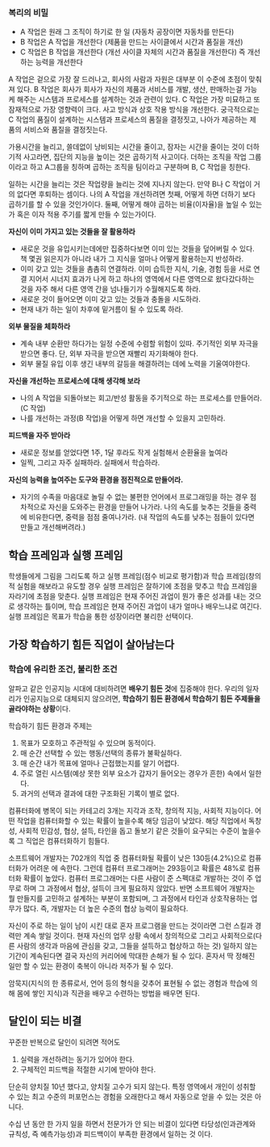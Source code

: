 ### 복리의 비밀

- A 작업은 원래 그 조직이 하기로 한 일 (자동차 공장이면 자동차를 만든다)
- B 작업은 A 작업을 개선한다 (제품을 만드는 사이클에서 시간과 품질을 개선)
- C 작업은 B 작업을 개선한다 (개선 사이클 자체의 시간과 품질을 개선한다) 즉 개선하는 능력을 개선한다

A 작업은 겉으로 가장 잘 드러나고, 회사의 사람과 자원은 대부분 이 수준에 초점이 맞춰져 있다.
B 작업은 회사가 회사가 자신의 제품과 서비스를 개발, 생산, 판매하는걸 가능케 해주는 시스템과 프로세스를 설계하는 것과 관련이 있다.
C 작업은 가장 미묘하고 또 잠재적으로 가장 영향력이 크다. 사고 방식과 상호 작용 방식을 개선한다. 궁극적으로는 C 작업의 품질이 설계하는 시스템과 프로세스의 품질을 결정짓고, 나아가 제공하는 제품의 서비스와 품질을 결정짓는다.

가용시간을 늘리고, 쓸데없이 낭비되는 시간을 줄이고, 잠자는 시간을 줄이는 것이 더하기적 사고라면,
집단의 지능을 높이는 것은 곱하기적 사고이다.
더하는 조직을 작업 그룹이라고 하고 A그룹을 칭하며 곱하는 조직을 팀이라고 구분하며 B, C 작업을 칭한다.

일하는 시간을 늘리는 것은 작업량을 늘리는 것에 지나지 않는다. 만약 B나 C 작업이 거의 없다면 후퇴하는 셈이다.
나의 A 작업을 개선하려면 첫째, 어떻게 하면 더하기 보다 곱하기를 할 수 있을 것인가이다. 둘째, 어떻게 해야 곱하는 비율(이자율)을 높일 수 있는가 혹은 이자 적용 주기를 짧게 만들 수 있는가이다.

**자신이 이미 가지고 있는 것들을 잘 활용하라**
- 새로운 것을 유입시키는데에만 집중하다보면 이미 있는 것들을 덮어버릴 수 있다. 책 몇권 읽은지가 아니라 내가 그 지식을 얼마나 어떻게 활용하는지 반성하라.
- 이미 갖고 있는 것들을 촘촘히 연결하라. 이미 습득한 지식, 기술, 경험 등을 서로 연결 지어서 시너지 효과가 나게 하고 하나의 영역에서 다른 영역으로 왔다갔다하는 것을 자주 해서 다른 영역 간을 넘나들기가 수월해지도록 하라.
- 새로운 것이 들어오면 이미 갖고 있는 것들과 충돌을 시도하라.
- 현재 내가 하는 일이 차후에 밑거름이 될 수 있도록 하라.

**외부 물질을 체화하라**
- 계속 내부 순환만 하다가는 일정 수준에 수렴할 위험이 있따. 주기적인 외부 자극을 받으면 좋다. 단, 외부 자극을 받으면 재빨리 자기화해야 한다.
- 외부 물질 유입 이후 생긴 내부의 갈등을 해결하려는 데에 노력을 기울여야한다.

**자신을 개선하는 프로세스에 대해 생각해 보라**
- 나의 A 작업을 되돌아보는 회고/반성 활동을 주기적으로 하는 프로세스를 만들어라. (C 작업)
- 나를 개선하는 과정(B 작업)을 어떻게 하면 개선할 수 있을지 고민하라.

**피드백을 자주 받아라**
- 새로운 정보를 얻었다면 1주, 1달 후라도 작게 실험해서 순환율을 높여라
- 일찍, 그리고 자주 실패하라. 실패에서 학습하라.

**자신의 능력을 높여주는 도구와 환경을 점진적으로 만들어라.**
- 자기의 수족을 마음대로 놀릴 수 없는 불편한 언어에서 프로그래밍을 하는 경우 점차적으로 자신을 도와주는 환경을 만들어 나가라. 나의 속도를 늦추는 것들을 중력에 비유한다면, 중력을 점점 줄여나가라. (내 작업의 속도를 낮추는 점들이 있다면 만들고 개선해버려라.)

## 학습 프레임과 실행 프레임

학생들에게 그림을 그리도록 하고 실행 프레임(점수 비교로 평가함)과 학습 프레임(창의적 실험을 해보라고 유도할 경우 실행 프레임은 잘하기에 초점을 맞추고 학습 프레임을 자라기에 초점을 맞춘다.
실행 프레임은 현재 주어진 과업이 뭔가 좋은 성과를 내는 것으로 생각하는 틀이며, 학습 프레임은 현재 주어진 과업이 내가 얼마나 배우느냐로 여긴다.
실행 프레임은 목표가 학습을 통한 성장이라면 불리한 선택이다.

## 가장 학습하기 힘든 직업이 살아남는다

### 학습에 유리한 조건, 불리한 조건

알파고 같은 인공지능 시대에 대비하려면 **배우기 힘든 것**에 집중해야 한다. 
우리의 일자리가 인공지능으로 대체되지 않으려면, **학습하기 힘든 환경에서 학습하기 힘든 주제들을 골라야하는 상황**이다.

학습하기 힘든 환경과 주제는
1. 목표가 모호하고 주관적일 수 있으며 동적이다.
2. 매 순간 선택할 수 있는 행동/선택의 종류가 불확실하다.
3. 매 순간 내가 목표에 얼마나 근접했는지를 알기 어렵다.
4. 주로 열린 시스템(예상 못한 외부 요소가 갑자기 들어오는 경우가 흔한) 속에서 일한다.
5. 과거의 선택과 결과에 대한 구조화된 기록이 별로 없다.

컴퓨터화에 병목이 되는 카테고리 3개는 지각과 조작, 창의적 지능, 사회적 지능이다.
어떤 작업을 컴퓨터화할 수 있는 확률이 높을수록 해당 임금이 낮았다.
해당 직업에서 독창성, 사회적 민감성, 협상, 설득, 타인을 돕고 돌보기 같은 것들이 요구되는 수준이 높을수록 그 직업은 컴퓨터화하기 힘들다.

소프트웨어 개발자는 702개의 직업 중 컴퓨터화될 확률이 낮은 130등(4.2%)으로 컴퓨터화가 어려운 에 속한다. 그런데 컴퓨터 프로그래머는 293등이고 확률은 48%로 컴퓨터화 확률이 높았다.
컴퓨터 프로그래머는 다른 사람이 준 스펙대로 개발하는 것이 주 업무로 하며 그 과정에서 협상, 설득이 크게 필요하지 않았다. 반면 소프트웨어 개발자는 뭘 만들지를 고민하고 설계하는 부분이 포함되며, 그 과정에서 타인과 상호작용하는 업무가 많다.
즉, 개발자는 더 높은 수준의 협상 능력이 필요하다.

자신이 주로 하는 일이 남이 시킨 대로 혼자 프로그램을 만드는 것이라면 그런 스킬과 경력만 계속 쌓일 것이다. 현재 자신의 업무 상황 속에서 창의적으로 그리고 사회적으로(다른 사람의 생각과 마음에 관심을 갖고, 그들을 설득하고 협상하고 하는 것) 일하지 않는 기간이 계속된다면 결국 자신의 커리어에 막대한 손해가 될 수 있다. 혼자서 딱 정해진 일만 할 수 있는 환경이 축복이 아니라 저주가 될 수 있다.

암묵지(지식의 한 종류로서, 언어 등의 형식을 갖추어 표현될 수 없는 경험과 학습에 의해 몸에 쌓인 지식)과 직관을 배우고 수련하는 방법을 배우면 된다.

## 달인이 되는 비결

꾸준한 반복으로 달인이 되려면 적어도
1. 실력을 개선하려는 동기가 있어야 한다.
2. 구체적인 피드백을 적절한 시기에 받아야 한다.

단순히 양치질 10년 했다고, 양치질 고수가 되지 않는다.
특정 영역에서 개인이 성취할 수 있는 최고 수준의 퍼포먼스는 경험을 오래한다고 해서 자동으로 얻을 수 있는 것은 아니다.

 수십 년 동안 한 가지 일을 하면서 전문가가 안 되는 비결이 있다면 타당성(인과관계와 규칙성, 즉 예측가능성)과 피드백이이 부족한 환경에서 일하는 것 이다.
 
